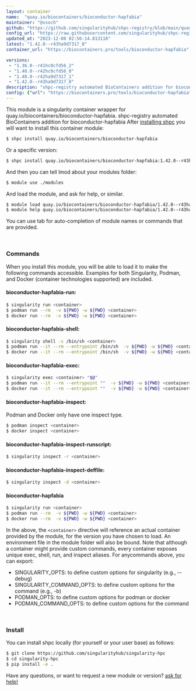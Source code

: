 ```yaml
---
layout: container
name:  "quay.io/biocontainers/bioconductor-hapfabia"
maintainer: "@vsoch"
github: "https://github.com/singularityhub/shpc-registry/blob/main/quay.io/biocontainers/bioconductor-hapfabia/container.yaml"
config_url: "https://raw.githubusercontent.com/singularityhub/shpc-registry/main/quay.io/biocontainers/bioconductor-hapfabia/container.yaml"
updated_at: "2023-12-08 02:56:14.813118"
latest: "1.42.0--r43ha9d7317_0"
container_url: "https://biocontainers.pro/tools/bioconductor-hapfabia"

versions:
 - "1.36.0--r41hc0cfd56_2"
 - "1.40.0--r42hc0cfd56_0"
 - "1.40.0--r42ha9d7317_1"
 - "1.42.0--r43ha9d7317_0"
description: "shpc-registry automated BioContainers addition for bioconductor-hapfabia"
config: {"url": "https://biocontainers.pro/tools/bioconductor-hapfabia", "maintainer": "@vsoch", "description": "shpc-registry automated BioContainers addition for bioconductor-hapfabia", "latest": {"1.42.0--r43ha9d7317_0": "sha256:72ef90defca4ca8eeeeb38809c097b880a35ebfe912a1cc62db4b1385347614f"}, "tags": {"1.36.0--r41hc0cfd56_2": "sha256:c4e92ea65ba47de1f41aab6dd1f80a2e2fcb214cc820459ef38d57947b376802", "1.40.0--r42hc0cfd56_0": "sha256:9ad18f35eb7b70f5aff1d2e03f26b38f575647102fdf17f3e098702bcbb35e09", "1.40.0--r42ha9d7317_1": "sha256:1f20ae3b083775278e73d84470eec5415d5426167ff34c3b09a4aa9900ae299d", "1.42.0--r43ha9d7317_0": "sha256:72ef90defca4ca8eeeeb38809c097b880a35ebfe912a1cc62db4b1385347614f"}, "docker": "quay.io/biocontainers/bioconductor-hapfabia"}
---
```


This module is a singularity container wrapper for quay.io/biocontainers/bioconductor-hapfabia.
shpc-registry automated BioContainers addition for bioconductor-hapfabia
After [installing shpc](#install) you will want to install this container module:


```bash
$ shpc install quay.io/biocontainers/bioconductor-hapfabia
```

Or a specific version:

```bash
$ shpc install quay.io/biocontainers/bioconductor-hapfabia:1.42.0--r43ha9d7317_0
```

And then you can tell lmod about your modules folder:

```bash
$ module use ./modules
```

And load the module, and ask for help, or similar.

```bash
$ module load quay.io/biocontainers/bioconductor-hapfabia/1.42.0--r43ha9d7317_0
$ module help quay.io/biocontainers/bioconductor-hapfabia/1.42.0--r43ha9d7317_0
```

You can use tab for auto-completion of module names or commands that are provided.

<br>

### Commands

When you install this module, you will be able to load it to make the following commands accessible.
Examples for both Singularity, Podman, and Docker (container technologies supported) are included.

#### bioconductor-hapfabia-run:

```bash
$ singularity run <container>
$ podman run --rm  -v ${PWD} -w ${PWD} <container>
$ docker run --rm  -v ${PWD} -w ${PWD} <container>
```

#### bioconductor-hapfabia-shell:

```bash
$ singularity shell -s /bin/sh <container>
$ podman run --it --rm --entrypoint /bin/sh  -v ${PWD} -w ${PWD} <container>
$ docker run --it --rm --entrypoint /bin/sh  -v ${PWD} -w ${PWD} <container>
```

#### bioconductor-hapfabia-exec:

```bash
$ singularity exec <container> "$@"
$ podman run --it --rm --entrypoint ""  -v ${PWD} -w ${PWD} <container> "$@"
$ docker run --it --rm --entrypoint ""  -v ${PWD} -w ${PWD} <container> "$@"
```

#### bioconductor-hapfabia-inspect:

Podman and Docker only have one inspect type.

```bash
$ podman inspect <container>
$ docker inspect <container>
```

#### bioconductor-hapfabia-inspect-runscript:

```bash
$ singularity inspect -r <container>
```

#### bioconductor-hapfabia-inspect-deffile:

```bash
$ singularity inspect -d <container>
```



#### bioconductor-hapfabia

```bash
$ singularity run <container>
$ podman run --rm  -v ${PWD} -w ${PWD} <container>
$ docker run --rm  -v ${PWD} -w ${PWD} <container>
```


In the above, the `<container>` directive will reference an actual container provided
by the module, for the version you have chosen to load. An environment file in the
module folder will also be bound. Note that although a container
might provide custom commands, every container exposes unique exec, shell, run, and
inspect aliases. For anycommands above, you can export:

 - SINGULARITY_OPTS: to define custom options for singularity (e.g., --debug)
 - SINGULARITY_COMMAND_OPTS: to define custom options for the command (e.g., -b)
 - PODMAN_OPTS: to define custom options for podman or docker
 - PODMAN_COMMAND_OPTS: to define custom options for the command

<br>

### Install

You can install shpc locally (for yourself or your user base) as follows:

```bash
$ git clone https://github.com/singularityhub/singularity-hpc
$ cd singularity-hpc
$ pip install -e .
```

Have any questions, or want to request a new module or version? [ask for help!](https://github.com/singularityhub/singularity-hpc/issues)